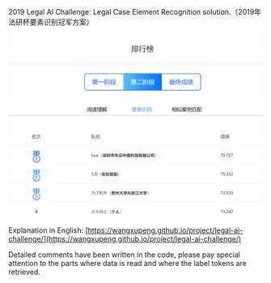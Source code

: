 2019 Legal AI Challenge: Legal Case Element Recognition solution.（2019年法研杯要素识别冠军方案）
![hua](./pic/hua.png)

Explanation in English: [https://wangxupeng.github.io/project/legal-ai-challenge/](https://wangxupeng.github.io/project/legal-ai-challenge/)

Detailed comments have been written in the code, please pay special attention to the parts where data is read and where the label tokens are retrieved.